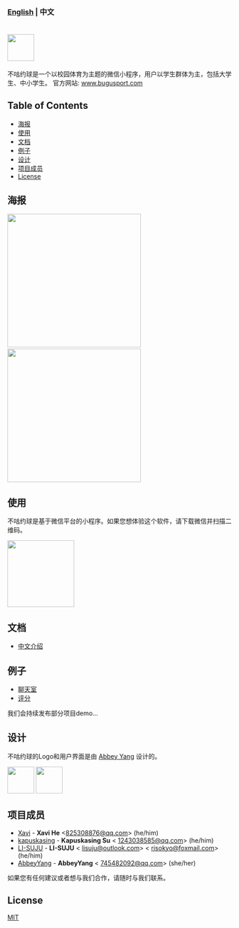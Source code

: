 ### [English](https://github.com/HeXavi8/Bugu-Sport) | 中文

# <img src='./images/title1.png' height='60'/></br>

不咕约球是一个以校园体育为主题的微信小程序，用户以学生群体为主，包括大学生、中小学生。
官方网站: www.bugusport.com

## Table of Contents
* [海报](#Poster)
* [使用](#Usage)
* [文档](#Documentations)
* [例子](#Examples)
* [设计](#Design)
* [项目成员](#Project_Members)
* [License](#License)

## 海报 <a name="Poster"></a>

<img src="./images/intro2.jpg" width = "300"  />&emsp; <img src="./images/intro1.jpg" width = "300"  />

## 使用 <a name="Usage"></a>

不咕约球是基于微信平台的小程序。如果您想体验这个软件，请下载微信并扫描二维码。

<img src="./QRcode.JPG" width = "150" height = "150" />

## 文档 <a name="Documentations"></a>
- [中文介绍](./中文介绍)

## 例子 <a name="Examples"></a>

- [聊天室](./examples/chatroom)
- [评分](./examples/grade)

我们会持续发布部分项目demo...

## 设计 <a name="Design"></a>

不咕约球的Logo和用户界面是由 [Abbey Yang](https://github.com/AbbeyYang) 设计的。  

<img src="./images/title2.png" height = "60"  /> <img src="./images/title4.png" height = "60"/>


## 项目成员 <a name="Project_Members"></a>

- [Xavi](https://github.com/HeXavi8) - **Xavi He** &lt;825308876@qq.com&gt; (he/him)
- [kapuskasing](https://github.com/kapuskasing) - **Kapuskasing Su** &lt; 1243038585@qq.com&gt; (he/him)
- [LI-SUJU](https://github.com/LI-SUJU) - **LI-SUJU** &lt; lisuju@outlook.com&gt; &lt; risokyo@foxmail.com&gt; (he/him)
- [AbbeyYang](https://github.com/AbbeyYang) - **AbbeyYang** &lt; 745482092@qq.com&gt; (she/her)

如果您有任何建议或者想与我们合作，请随时与我们联系。 </br>

## License <a name="License"></a>

[MIT](./LICENSE)
